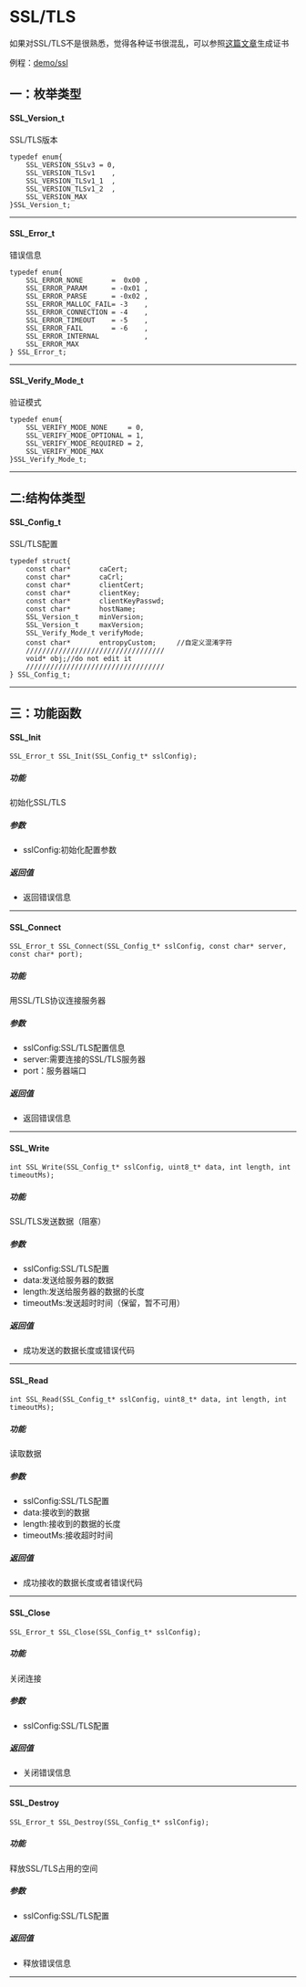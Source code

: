SSL/TLS
====

如果对SSL/TLS不是很熟悉，觉得各种证书很混乱，可以参照[这篇文章](https://www.jianshu.com/p/231b4196a6f5)生成证书


例程：[demo/ssl](https://github.com/Ai-Thinker-Open/GPRS_C_SDK/blob/master/demo/ssl/src/demo_ssl.c)


## 一：枚举类型

#### SSL_Version_t

SSL/TLS版本

```
typedef enum{
    SSL_VERSION_SSLv3 = 0,
    SSL_VERSION_TLSv1    ,
    SSL_VERSION_TLSv1_1  ,
    SSL_VERSION_TLSv1_2  ,
    SSL_VERSION_MAX
}SSL_Version_t;
```

---

#### SSL_Error_t

错误信息

```
typedef enum{
    SSL_ERROR_NONE       =  0x00 ,
    SSL_ERROR_PARAM      = -0x01 ,
    SSL_ERROR_PARSE      = -0x02 ,
    SSL_ERROR_MALLOC_FAIL= -3    ,
    SSL_ERROR_CONNECTION = -4    ,
    SSL_ERROR_TIMEOUT    = -5    ,
    SSL_ERROR_FAIL       = -6    ,
    SSL_ERROR_INTERNAL           ,
    SSL_ERROR_MAX
} SSL_Error_t;
```

---

#### SSL_Verify_Mode_t

验证模式

```
typedef enum{
    SSL_VERIFY_MODE_NONE     = 0,
    SSL_VERIFY_MODE_OPTIONAL = 1,
    SSL_VERIFY_MODE_REQUIRED = 2,
    SSL_VERIFY_MODE_MAX
}SSL_Verify_Mode_t;
```

---

## 二:结构体类型

#### SSL_Config_t

SSL/TLS配置

```
typedef struct{
    const char*       caCert;
    const char*       caCrl;
    const char*       clientCert;
    const char*       clientKey;
    const char*       clientKeyPasswd;
    const char*       hostName;
    SSL_Version_t     minVersion;
    SSL_Version_t     maxVersion;
    SSL_Verify_Mode_t verifyMode;
    const char*       entropyCustom;     //自定义混淆字符
    //////////////////////////////////
    void* obj;//do not edit it
    //////////////////////////////////
} SSL_Config_t;
```

---

## 三：功能函数


#### SSL_Init

```
SSL_Error_t SSL_Init(SSL_Config_t* sslConfig);
```

##### 功能

初始化SSL/TLS

##### 参数

* sslConfig:初始化配置参数

##### 返回值

* 返回错误信息

---

#### SSL_Connect

```
SSL_Error_t SSL_Connect(SSL_Config_t* sslConfig, const char* server, const char* port);
```

##### 功能

用SSL/TLS协议连接服务器

##### 参数

* sslConfig:SSL/TLS配置信息
* server:需要连接的SSL/TLS服务器
* port：服务器端口

##### 返回值

* 返回错误信息

---

#### SSL_Write

```
int SSL_Write(SSL_Config_t* sslConfig, uint8_t* data, int length, int timeoutMs);
```

##### 功能

SSL/TLS发送数据（阻塞）

##### 参数

* sslConfig:SSL/TLS配置
* data:发送给服务器的数据
* length:发送给服务器的数据的长度
* timeoutMs:发送超时时间（保留，暂不可用）

##### 返回值

* 成功发送的数据长度或错误代码

---

#### SSL_Read

```
int SSL_Read(SSL_Config_t* sslConfig, uint8_t* data, int length, int timeoutMs);
```

##### 功能

读取数据

##### 参数

* sslConfig:SSL/TLS配置
* data:接收到的数据
* length:接收到的数据的长度
* timeoutMs:接收超时时间

##### 返回值

* 成功接收的数据长度或者错误代码

---

#### SSL_Close

```
SSL_Error_t SSL_Close(SSL_Config_t* sslConfig);
```

##### 功能

关闭连接

##### 参数

* sslConfig:SSL/TLS配置

##### 返回值

* 关闭错误信息

---

#### SSL_Destroy

```
SSL_Error_t SSL_Destroy(SSL_Config_t* sslConfig);
```

##### 功能

释放SSL/TLS占用的空间

##### 参数

* sslConfig:SSL/TLS配置

##### 返回值

* 释放错误信息

---

